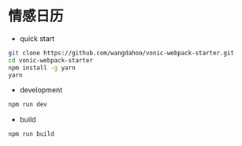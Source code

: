 # 情感日历

- quick start

``` bash
git clone https://github.com/wangdahoo/vonic-webpack-starter.git
cd vonic-webpack-starter
npm install -g yarn
yarn
```

- development

```bash
npm run dev
```

- build

```bash
npm run build
```
